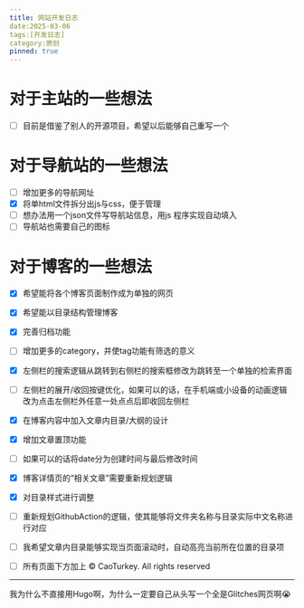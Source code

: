 ```yaml
--- 
title: 网站开发日志
date:2025-03-06
tags:[开发日志] 
category:原创 
pinned: true
---
```

 
# 对于主站的一些想法
- [ ] 目前是借鉴了别人的开源项目，希望以后能够自己重写一个

# 对于导航站的一些想法
- [ ] 增加更多的导航网址
- [x] 将单html文件拆分出js与css，便于管理
- [ ] 想办法用一个json文件写导航站信息，用js 程序实现自动填入
- [ ] 导航站也需要自己的图标

# 对于博客的一些想法
- [x] 希望能将各个博客页面制作成为单独的网页
- [x] 希望能以目录结构管理博客
- [x] 完善归档功能
- [ ] 增加更多的category，并使tag功能有筛选的意义
- [x] 左侧栏的搜索逻辑从跳转到右侧栏的搜索框修改为跳转至一个单独的检索界面
- [ ] 左侧栏的展开/收回按键优化，如果可以的话，在手机端或小设备的动画逻辑改为点击左侧栏外任意一处点点后即收回左侧栏
- [x] 在博客内容中加入文章内目录/大纲的设计
- [x] 增加文章置顶功能
- [ ] 如果可以的话将date分为创建时间与最后修改时间
- [x] 博客详情页的“相关文章”需要重新规划逻辑
- [x] 对目录样式进行调整
- [ ] 重新规划GithubAction的逻辑，使其能够将文件夹名称与目录实际中文名称进行对应
- [ ] 我希望文章内目录能够实现当页面滚动时，自动高亮当前所在位置的目录项
- [ ] 所有页面下方加上 © CaoTurkey. All rights reserved



---

我为什么不直接用Hugo啊，为什么一定要自己从头写一个全是Glitches网页啊😭
